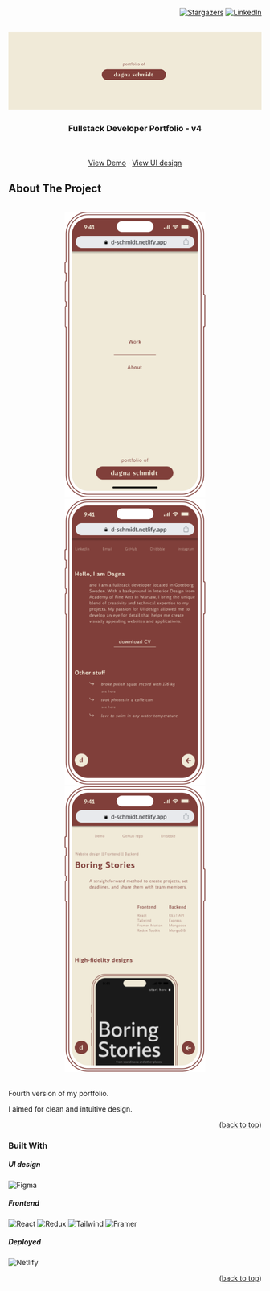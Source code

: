 <a name="readme-top"></a>

<div align="right">

[![Stargazers][stars-shield]][stars-url]
[![LinkedIn][linkedin-shield]][linkedin-url]
    
</div>


<br />
<div align="center">
    <img src="./screens//logo-portfolio-v4.png" alt="Logo" width="880">

  <h3 align="center">Fullstack Developer Portfolio - v4</h3>

  <p align="center">
    <br />
    <br />
    <a href="https://dschmidt.netlify.app/">View Demo</a>
    ·
    <a href="https://dribbble.com/shots/23010524-Boring-Stories-UI">View UI design</a>
  </p>
</div>

## About The Project

</br>

<div align="center">
    <img src="./screens//prev1.png" alt="Logo" width="280">
    <img src="./screens//prev2.png" alt="Logo" width="280">
    <img src="./screens//prev3.png" alt="Logo" width="280">
</div>

</br>

<p>Fourth version of my portfolio. </p>
<p>I aimed for clean and intuitive design.</p>

<p align="right">(<a href="#readme-top">back to top</a>)</p>

### Built With

<h5>UI design</h5>

![Figma]

<h5>Frontend</h5>

![React]
![Redux]
![Tailwind]
![Framer]

<h5>Deployed</h5>

![Netlify]


<p align="right">(<a href="#readme-top">back to top</a>)</p>


<!-- MARKDOWN LINKS & IMAGES -->
<!-- https://www.markdownguide.org/basic-syntax/#reference-style-links -->
[stars-shield]: https://img.shields.io/github/stars/DagnaSchmidt/boring-stories.svg?style=for-the-badge
[stars-url]: https://github.com/DagnaSchmidt/boring-stories/stargazers
[linkedin-shield]: https://img.shields.io/badge/-LinkedIn-black.svg?style=for-the-badge&logo=linkedin&colorB=555
[linkedin-url]: https://linkedin.com/in/dagna-schmidt-90ba37207
[Figma]: https://img.shields.io/badge/Figma-F24E1E?style=for-the-badge&logo=figma&logoColor=white
[React]: https://img.shields.io/badge/React-20232A?style=for-the-badge&logo=react&logoColor=61DAFB
[Redux]: https://img.shields.io/badge/Redux-593D88?style=for-the-badge&logo=redux&logoColor=white
[Tailwind]: https://img.shields.io/badge/Tailwind_CSS-38B2AC?style=for-the-badge&logo=tailwind-css&logoColor=white
[Framer]: https://img.shields.io/badge/Framer-black?style=for-the-badge&logo=framer&logoColor=blue
[Netlify]: https://img.shields.io/badge/Netlify-00C7B7?style=for-the-badge&logo=netlify&logoColor=white
